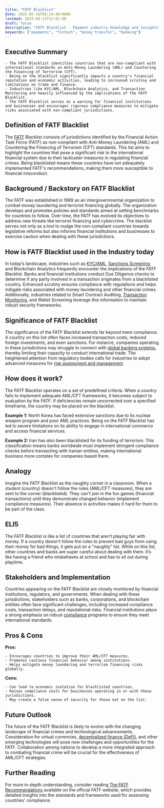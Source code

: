 ```yaml
---
title: "FATF Blacklist"
date: 2025-05-16T08:24:46+0000
lastmod: 2025-08-11T12:01:00
draft: false
description: "FATF Blacklist - Payment industry knowledge and insights"
keywords: ["payments", "fintech", "money transfer", "banking"]
---
```


## Executive Summary

 	- The FATF Blacklist identifies countries that are non-compliant with international standards on Anti-Money Laundering (AML) and Countering the Financing of Terrorism (CFT).
 	- Being on the blacklist significantly impacts a country's financial reputation and economic activities, leading to increased scrutiny and limitations on trade and finance.
 	- Industries like KYC/AML, Blockchain Analytics, and Transaction Monitoring are heavily influenced by the implications of the FATF Blacklist.
 	- The FATF Blacklist serves as a warning for financial institutions and businesses and encourages rigorous compliance measures to mitigate risks associated with non-compliant jurisdictions.

## Definition of FATF Blacklist
The [FATF](https://faisalkhanllc.xyz/resources/payments-wiki/f/fatf/) Blacklist consists of jurisdictions identified by the Financial Action Task Force (FATF) as non-compliant with Anti-Money Laundering (AML) and Countering the Financing of Terrorism (CFT) standards. This list aims to highlight the countries that pose a significant risk to the international financial system due to their lackluster measures in regulating financial crimes. Being blacklisted means these countries have not adequately implemented FATF's recommendations, making them more susceptible to financial misconduct.
## Background / Backstory on FATF Blacklist
The FATF was established in 1989 as an intergovernmental organization to combat money laundering and terrorist financing globally. The organization develops and promotes policies and standards aimed at setting benchmarks for countries to follow. Over time, the FATF has evolved its objectives to address new threats like terrorist financing and cybercrime. The blacklist serves not only as a tool to nudge the non-compliant countries towards legislative reforms but also informs financial institutions and businesses to exercise caution when dealing with these jurisdictions.
## How is FATF Blacklist used in the Industry today
In today’s landscape, industries such as [KYC/AML](https://faisalkhanllc.xyz/resources/payments-wiki/k/know-your-customer-kyc-anti-money-laundering-aml/), [Sanctions Screening](https://faisalkhanllc.xyz/resources/payments-wiki/s/sanctions-screening/), and Blockchain Analytics frequently encounter the implications of the FATF Blacklist. Banks and financial institutions conduct Due Diligence checks to determine if any party involved in a transaction originates from a blacklisted country. Enhanced scrutiny ensures compliance with regulations and helps mitigate risks associated with money laundering and other financial crimes. Additionally, industries related to Smart Contract Auditing, [Transaction Monitoring](https://faisalkhanllc.xyz/resources/payments-wiki/t/transaction-monitoring/), and Wallet Screening leverage this information to maintain robust security frameworks.
## Significance of FATF Blacklist
The significance of the FATF Blacklist extends far beyond mere compliance. A country on this list often faces increased transaction costs, reduced foreign investments, and even sanctions. For instance, companies operating in these jurisdictions may struggle to connect with [global banking systems](https://faisalkhanllc.xyz/resources/payments-wiki/f/financial-institution-fi/), thereby limiting their capacity to conduct international trade. The heightened attention from regulatory bodies calls for industries to adopt advanced measures for [risk assessment and management](https://faisalkhanllc.xyz/resources/payments-wiki/f/fatf-guidelines/).
## How does it work?
The FATF Blacklist operates on a set of predefined criteria. When a country fails to implement adequate AML/CFT frameworks, it becomes subject to evaluation by the FATF. If deficiencies remain uncorrected over a specified timeframe, the country may be placed on the blacklist.

**Example 1:** North Korea has faced extensive sanctions due to its nuclear weapon program and poor AML practices. Being on the FATF Blacklist has led to severe limitations on its ability to engage in international commerce and access financial services.

**Example 2:** Iran has also been blacklisted for its funding of terrorism. This classification means banks worldwide must implement stringent compliance checks before transacting with Iranian entities, making international business more complex for companies based there.
## Analogy
Imagine the FATF Blacklist as the naughty corner in a classroom. When a student (country) doesn't follow the rules (AML/CFT measures), they are sent to the corner (blacklisted). They can't join in the fun games (financial transactions) until they demonstrate changed behavior (implement compliance measures). Their absence in activities makes it hard for them to be part of the class.
## ELI5
The FATF Blacklist is like a list of countries that aren’t playing fair with money. If a country doesn't follow the rules to prevent bad guys from using their money for bad things, it gets put on a "naughty" list. While on this list, other countries and banks are super careful about dealing with them. It’s like having a friend who misbehaves at school and has to sit out during playtime.
## Stakeholders and Implementation
Countries appearing on the FATF Blacklist are closely monitored by financial institutions, regulators, and governments. When dealing with these jurisdictions, stakeholders such as banks, corporations, and blockchain entities often face significant challenges, including increased compliance costs, transaction delays, and reputational risks. Financial institutions place a strong emphasis on robust [compliance](https://faisalkhanllc.xyz/resources/payments-wiki/compliance/) programs to ensure they meet international standards.
## Pros & Cons
**Pros:**

 	- Encourages countries to improve their AML/CFT measures.
 	- Promotes cautious financial behavior among institutions.
 	- Helps mitigate money laundering and terrorism financing risks globally.

**Cons:**

 	- Can lead to economic isolation for blacklisted countries.
 	- Raises compliance costs for businesses operating in or with these jurisdictions.
 	- May create a false sense of security for those not on the list.

## Future Outlook
The future of the FATF Blacklist is likely to evolve with the changing landscape of financial crimes and technological advancements. Consideration for virtual currencies, [decentralized finance (DeFi)](https://faisalkhanllc.xyz/resources/payments-wiki/d/decentralized-finance-defi/), and other emerging technologies will pose new challenges and opportunities for the FATF. Collaboration among nations to develop a more integrated approach to combating financial crime will be crucial for the effectiveness of AML/CFT strategies.
## Further Reading
For more in-depth understanding, consider reading [The FATF Recommendations](https://www.fatf-gafi.org/en/publications/Fatfrecommendations/Fatf-recommendations.html) available on the official FATF website, which provides detailed insights into the standards and frameworks used for assessing countries' compliance.